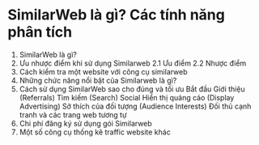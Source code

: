 # SimilarWeb là gì? Các tính năng phân tích

1. SimilarWeb là gì?
2. Ưu nhược điểm khi sử dụng Similarweb
    2.1 Ưu điểm
    2.2 Nhược điểm
3. Cách kiểm tra một website với công cụ similarweb
4. Những chức năng nổi bật của Similarweb là gì?
5. Cách sử dụng SimilarWeb sao cho đúng và tối ưu
    Bắt đầu
    Giới thiệu (Referrals)
    Tìm kiếm (Search)
    Social
    Hiển thị quảng cáo (Display Advertising)
    Sở thích của đối tượng (Audience Interests)
    Đối thủ cạnh tranh và các trang web tương tự
6. Chi phí đăng ký sử dụng gói Similarweb
7. Một số công cụ thống kê traffic website khác
